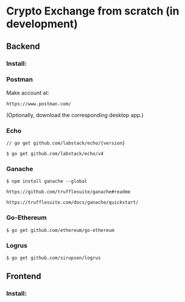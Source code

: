 # Crypto Exchange from scratch (in development)

## Backend
### Install:

### Postman
Make account at:

```https://www.postman.com/```

(Optionally, download the corresponding desktop app.)

### Echo
```// go get github.com/labstack/echo/{version}```

```$ go get github.com/labstack/echo/v4```


### Ganache
```$ npm install ganache --global```

```https://github.com/trufflesuite/ganache#readme```

```https://trufflesuite.com/docs/ganache/quickstart/```

### Go-Ethereum
```$ go get github.com/ethereum/go-ethereum```

### Logrus
```$ go get github.com/sirupsen/logrus```

## Frontend
### Install:



